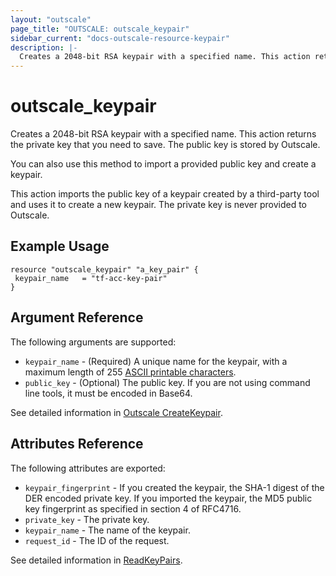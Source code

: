 ```yaml
---
layout: "outscale"
page_title: "OUTSCALE: outscale_keypair"
sidebar_current: "docs-outscale-resource-keypair"
description: |-
  Creates a 2048-bit RSA keypair with a specified name. This action returns the private key that you need to save. The public key is stored by Outscale.
---
```


# outscale_keypair

Creates a 2048-bit RSA keypair with a specified name.
This action returns the private key that you need to save. The public key is stored by Outscale.

You can also use this method to import a provided public key and create a keypair.

This action imports the public key of a keypair created by a third-party tool and uses it to create a new keypair. The private key is never provided to Outscale.

## Example Usage

```hcl
resource "outscale_keypair" "a_key_pair" {
 keypair_name   = "tf-acc-key-pair"
}
```

## Argument Reference

The following arguments are supported:

* `keypair_name` - (Required) A unique name for the keypair, with a maximum length of 255 [ASCII printable characters](https://en.wikipedia.org/wiki/ASCII#Printable_characters).
* `public_key` - (Optional) The public key. If you are not using command line tools, it must be encoded in Base64.

See detailed information in [Outscale CreateKeypair](https://docs-beta.outscale.com/#createkeypair).

## Attributes Reference

The following attributes are exported:

* `keypair_fingerprint` - If you created the keypair, the SHA-1 digest of the DER encoded private key. If you imported the keypair, the MD5 public key fingerprint as specified in section 4 of RFC4716.
* `private_key` - The private key.
* `keypair_name` - The name of the keypair.
* `request_id` - The ID of the request.

See detailed information in [ReadKeyPairs](https://docs-beta.outscale.com/#readkeypairs).
